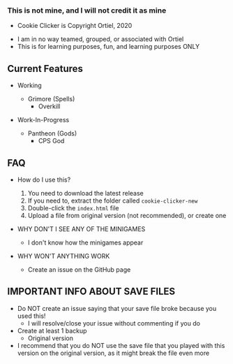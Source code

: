 ### This is not mine, and I will not credit it as mine
* Cookie Clicker is Copyright Ortiel, 2020
- I am in no way teamed, grouped, or associated with Ortiel
- This is for learning purposes, fun, and learning purposes ONLY


## Current Features
* Working
    - Grimore (Spells)
        * Overkill

* Work-In-Progress
    - Pantheon (Gods)
        * CPS God

## FAQ
* How do I use this?
    1. You need to download the latest release
    2. If you need to, extract the folder called `cookie-clicker-new`
    3. Double-click the `index.html` file
    4. Upload a file from original version (not recommended), or create one

* WHY DON'T I SEE ANY OF THE MINIGAMES
    - I don't know how the minigames appear

* WHY WON'T ANYTHING WORK
    - Create an issue on the GitHub page

## IMPORTANT INFO ABOUT SAVE FILES
* Do NOT create an issue saying that your save file broke because you used this!
    - I will resolve/close your issue without commenting if you do
* Create at least 1 backup
    - Original version
* I recommend that you do NOT use the save file that you played with this version on the original version, as it might break the file even more
